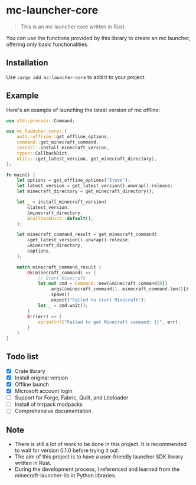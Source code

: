 # mc-launcher-core

> This is an mc launcher core written in Rust.

You can use the functions provided by this library to create an mc launcher, offering only basic functionalities.

## Installation

Use `cargo add mc-launcher-core` to add it to your project.

## Example

Here's an example of launching the latest version of mc offline:

```rust
use std::process::Command;

use mc_launcher_core::{
    auth::offline::get_offline_options,
    command::get_minecraft_command,
    install::install_minecraft_version,
    types::CallbackDict,
    utils::{get_latest_version, get_minecraft_directory},
};

fn main() {
    let options = get_offline_options("Steve");
    let latest_version = get_latest_version().unwrap().release;
    let minecraft_directory = get_minecraft_directory();

    let _ = install_minecraft_version(
        &latest_version,
        &minecraft_directory,
        &CallbackDict::default(),
    );

    let minecraft_command_result = get_minecraft_command(
        &get_latest_version().unwrap().release,
        &minecraft_directory,
        &options,
    );

    match minecraft_command_result {
        Ok(minecraft_command) => {
            // Start Minecraft
            let mut cmd = Command::new(&minecraft_command[0])
                .args(&minecraft_command[1..minecraft_command.len()])
                .spawn()
                .expect("Failed to start Minecraft");
            let _ = cmd.wait();
        }
        Err(err) => {
            eprintln!("Failed to get Minecraft command: {}", err);
        }
    }
}

```

## Todo list

- [x] Crate library
- [x] Install original version
- [x] Offline launch
- [x] Microsoft account login
- [ ] Support for Forge, Fabric, Quilt, and Liteloader
- [ ] Install of mrpack modpacks
- [ ] Comprehensive documentation

## Note

- There is still a lot of work to be done in this project. It is recommended to wait for version 0.1.0 before trying it out.
- The aim of this project is to have a user-friendly launcher SDK library written in Rust.
- During the development process, I referenced and learned from the minecraft-launcher-lib in Python libraries.
